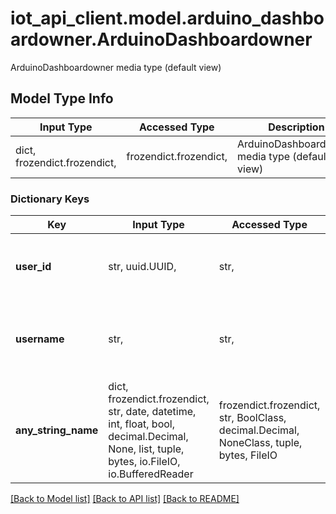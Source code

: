 # iot_api_client.model.arduino_dashboardowner.ArduinoDashboardowner

ArduinoDashboardowner media type (default view)

## Model Type Info
Input Type | Accessed Type | Description | Notes
------------ | ------------- | ------------- | -------------
dict, frozendict.frozendict,  | frozendict.frozendict,  | ArduinoDashboardowner media type (default view) | 

### Dictionary Keys
Key | Input Type | Accessed Type | Description | Notes
------------ | ------------- | ------------- | ------------- | -------------
**user_id** | str, uuid.UUID,  | str,  | The userID of the user who created the dashboard | value must be a uuid
**username** | str,  | str,  | The username of the user who created the dashboard | [optional] 
**any_string_name** | dict, frozendict.frozendict, str, date, datetime, int, float, bool, decimal.Decimal, None, list, tuple, bytes, io.FileIO, io.BufferedReader | frozendict.frozendict, str, BoolClass, decimal.Decimal, NoneClass, tuple, bytes, FileIO | any string name can be used but the value must be the correct type | [optional]

[[Back to Model list]](../../README.md#documentation-for-models) [[Back to API list]](../../README.md#documentation-for-api-endpoints) [[Back to README]](../../README.md)


